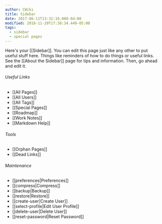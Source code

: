 ```yaml
---
author: CWiki
title: Sidebar
date: 2017-06-11T13:32:19.000-04:00
modified: 2018-11-29T17:38:34.449-05:00
tags:
  - sidebar
  - special pages
---
```


Here's your [[Sidebar]]. You can edit this page just like any other to put useful stuff here. Things like reminders of how to do things or useful links. See the [[About the Sidebar]] page for tips and information. Then, go ahead and edit it.

###### Useful Links ######

* [[All Pages]]
* [[All Users]]
* [[All Tags]]
* [[Special Pages]]
* [[Roadmap]]
* [[Work Notes]]
* [[Markdown Help]]

###### Tools ######

* [[Orphan Pages]]
* [[Dead Links]]

###### Maintenance ######

* [[preferences|Preferences]]
* [[compress|Compress]]
* [[backup|Backup]]
* [[restore|Restore]]
* [[create-user|Create User]]
* [[select-profile|Edit User Profile]]
* [[delete-user|Delete User]]
* [[reset-password|Reset Password]]